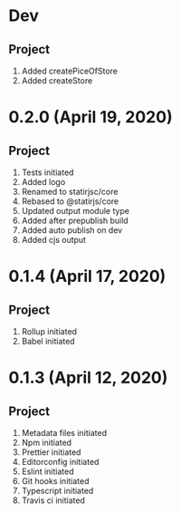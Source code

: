 # Dev

## Project

1. Added createPiceOfStore
2. Added createStore

# 0.2.0 (April 19, 2020)

## Project

1. Tests initiated
2. Added logo
3. Renamed to statirjsc/core
4. Rebased to @statirjs/core
5. Updated output module type
6. Added after prepublish build
7. Added auto publish on dev
8. Added cjs output

# 0.1.4 (April 17, 2020)

## Project

1. Rollup initiated
2. Babel initiated

# 0.1.3 (April 12, 2020)

## Project

1. Metadata files initiated
2. Npm initiated
3. Prettier initiated
4. Editorconfig initiated
5. Eslint initiated
6. Git hooks initiated
7. Typescript initiated
8. Travis ci initiated
